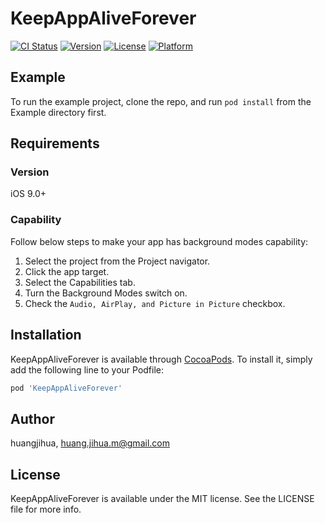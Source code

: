 # KeepAppAliveForever

[![CI Status](https://img.shields.io/travis/huangjihua/KeepAppAliveForever.svg?style=flat)](https://travis-ci.org/huangjihua/KeepAppAliveForever)
[![Version](https://img.shields.io/cocoapods/v/KeepAppAliveForever.svg?style=flat)](https://cocoapods.org/pods/KeepAppAliveForever)
[![License](https://img.shields.io/cocoapods/l/KeepAppAliveForever.svg?style=flat)](https://cocoapods.org/pods/KeepAppAliveForever)
[![Platform](https://img.shields.io/cocoapods/p/KeepAppAliveForever.svg?style=flat)](https://cocoapods.org/pods/KeepAppAliveForever)

## Example

To run the example project, clone the repo, and run `pod install` from the Example directory first.

## Requirements

### Version

iOS 9.0+

### Capability

Follow below steps to make your app has background modes capability:
1. Select the project from the Project navigator.
2. Click the app target.
3. Select the Capabilities tab.
4. Turn the Background Modes switch on.
5. Check the `Audio, AirPlay, and Picture in Picture` checkbox.

## Installation

KeepAppAliveForever is available through [CocoaPods](https://cocoapods.org). To install
it, simply add the following line to your Podfile:

```ruby
pod 'KeepAppAliveForever'
```

## Author

huangjihua, huang.jihua.m@gmail.com

## License

KeepAppAliveForever is available under the MIT license. See the LICENSE file for more info.
